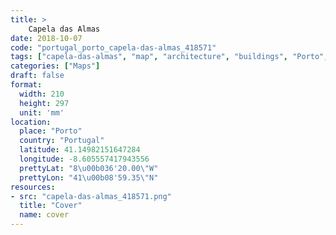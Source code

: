 ```yaml
---
title: > 
    Capela das Almas
date: 2018-10-07
code: "portugal_porto_capela-das-almas_418571"
tags: ["capela-das-almas", "map", "architecture", "buildings", "Porto", "Portugal"]
categories: ["Maps"]
draft: false
format:
  width: 210
  height: 297
  unit: 'mm'
location:
  place: "Porto"
  country: "Portugal"
  latitude: 41.14982151647284
  longitude: -8.605557417943556
  prettyLat: "8\u00b036'20.00\"W"
  prettyLon: "41\u00b08'59.35\"N"
resources:
- src: "capela-das-almas_418571.png"
  title: "Cover"
  name: cover
---
```

